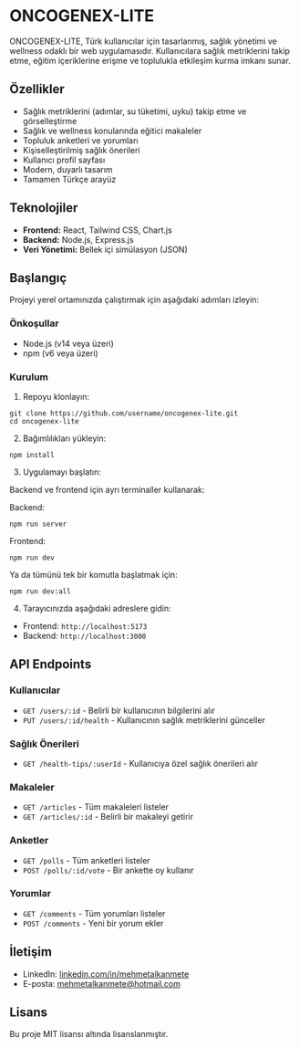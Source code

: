 # ONCOGENEX-LITE

ONCOGENEX-LITE, Türk kullanıcılar için tasarlanmış, sağlık yönetimi ve wellness odaklı bir web uygulamasıdır. Kullanıcılara sağlık metriklerini takip etme, eğitim içeriklerine erişme ve toplulukla etkileşim kurma imkanı sunar.

## Özellikler

- Sağlık metriklerini (adımlar, su tüketimi, uyku) takip etme ve görselleştirme
- Sağlık ve wellness konularında eğitici makaleler
- Topluluk anketleri ve yorumları
- Kişiselleştirilmiş sağlık önerileri
- Kullanıcı profil sayfası
- Modern, duyarlı tasarım
- Tamamen Türkçe arayüz

## Teknolojiler

- **Frontend:** React, Tailwind CSS, Chart.js
- **Backend:** Node.js, Express.js
- **Veri Yönetimi:** Bellek içi simülasyon (JSON)

## Başlangıç

Projeyi yerel ortamınızda çalıştırmak için aşağıdaki adımları izleyin:

### Önkoşullar

- Node.js (v14 veya üzeri)
- npm (v6 veya üzeri)

### Kurulum

1. Repoyu klonlayın:
```
git clone https://github.com/username/oncogenex-lite.git
cd oncogenex-lite
```

2. Bağımlılıkları yükleyin:
```
npm install
```

3. Uygulamayı başlatın:

Backend ve frontend için ayrı terminaller kullanarak:

Backend:
```
npm run server
```

Frontend:
```
npm run dev
```

Ya da tümünü tek bir komutla başlatmak için:
```
npm run dev:all
```

4. Tarayıcınızda aşağıdaki adreslere gidin:

- Frontend: `http://localhost:5173`
- Backend: `http://localhost:3000`

## API Endpoints

### Kullanıcılar
- `GET /users/:id` - Belirli bir kullanıcının bilgilerini alır
- `PUT /users/:id/health` - Kullanıcının sağlık metriklerini günceller

### Sağlık Önerileri
- `GET /health-tips/:userId` - Kullanıcıya özel sağlık önerileri alır

### Makaleler
- `GET /articles` - Tüm makaleleri listeler
- `GET /articles/:id` - Belirli bir makaleyi getirir

### Anketler
- `GET /polls` - Tüm anketleri listeler
- `POST /polls/:id/vote` - Bir ankette oy kullanır

### Yorumlar
- `GET /comments` - Tüm yorumları listeler
- `POST /comments` - Yeni bir yorum ekler

## İletişim

- LinkedIn: [linkedin.com/in/mehmetalkanmete](https://linkedin.com/in/mehmetalkanmete)
- E-posta: mehmetalkanmete@hotmail.com

## Lisans

Bu proje MIT lisansı altında lisanslanmıştır.